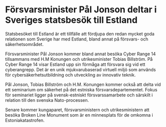 # Försvarsminister Pål Jonson deltar i Sveriges statsbesök till Estland

Statsbesöket till Estland är ett tillfälle att fördjupa den redan mycket goda relationen som Sverige har med Estland, bland annat på försvars- och säkerhetsområdet.

Försvarsminister Pål Jonson kommer bland annat besöka Cyber Range 14 tillsammans med H.M Konungen och utrikesminister Tobias Billström. På Cyber Range 14 visar Estland upp sin förmåga att försvara sig vid ett cyberangrepp. Det är en unik mjukvarubaserad virtuell miljö som används för cybersäkerhetsutbildning och utveckling av innovativ teknik.

Pål Jonson, Tobias Billström och H.M. Konungen kommer också att delta vid ett seminarium om säkerhet på det estniska försvarsdepartementet. Fokus för seminariet ligger på svensk-estniskt försvarssamarbete och särskilt i relation till den svenska Nato-processen.

Senare kommer kungaparet, försvarsministern och utrikesministern att besöka Broken Line Monument som är en minnesplats för de omkomna i Estoniakatastrofen.
